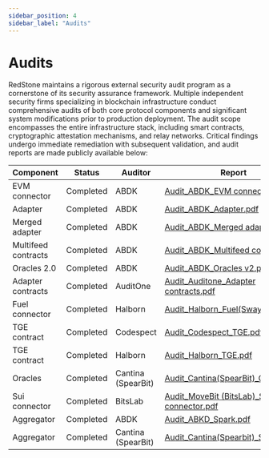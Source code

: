 ```yaml
---
sidebar_position: 4
sidebar_label: "Audits"
---
```


# Audits

RedStone maintains a rigorous external security audit program as a cornerstone of its security assurance framework. Multiple independent security firms specializing in blockchain infrastructure conduct comprehensive audits of both core protocol components and significant system modifications prior to production deployment. The audit scope encompasses the entire infrastructure stack, including smart contracts, cryptographic attestation mechanisms, and relay networks. Critical findings undergo immediate remediation with subsequent validation, and audit reports are made publicly available below:

| Component           | Status    | Auditor            | Report                                                                                                                           |
| ------------------- | --------- | ------------------ | -------------------------------------------------------------------------------------------------------------------------------- |
| EVM connector       | Completed | ABDK               | [Audit_ABDK_EVM connector.pdf](https://drive.google.com/file/d/14g9fGHmPlxnDhvSazSYwWSV7xO5dospA/view?usp=sharing)               |
| Adapter             | Completed | ABDK               | [Audit_ABDK_Adapter.pdf](https://drive.google.com/file/d/16nn8CsDJwTgahWeKmWpvaqafoLuFmm5x/view?usp=sharing)                     |
| Merged adapter      | Completed | ABDK               | [Audit_ABDK_Merged adapter.pdf](https://drive.google.com/file/d/1e4KIgtkwQu757EzP2UHgmdQbks3Av2fu/view?usp=sharing)              |
| Multifeed contracts | Completed | ABDK               | [Audit_ABDK_Multifeed contracts.pdf](https://drive.google.com/file/d/1CUjvWVNRdvc2UBP0_zU3Bci7_zlkD1EI/view?usp=sharing)         |
| Oracles 2.0         | Completed | ABDK               | [Audit_ABDK_Oracles v2.pdf](https://drive.google.com/file/d/1YENnLswwOLmpoLRrBlbtgi__tA09Piil/view?usp=sharing)                  |
| Adapter contracts   | Completed | AuditOne           | [Audit_Auditone_Adapter contracts.pdf](https://drive.google.com/file/d/1XGE7LH82Y6ZjWKaVgwgwvPMGi2k0AWQC/view?usp=sharing)       |
| Fuel connector      | Completed | Halborn            | [Audit_Halborn_Fuel(Sway)\_Sep.pdf](https://drive.google.com/file/d/1J_Jqmeuyn7EzrNXFnIpNmhj3vBFpQLJv/view?usp=sharing)          |
| TGE contract        | Completed | Codespect          | [Audit_Codespect_TGE.pdf](https://drive.google.com/file/d/1qC_5bes62ADm4yc8FEyjAyk6974r4hi_/view?usp=sharing)                    |
| TGE contract        | Completed | Halborn            | [Audit_Halborn_TGE.pdf](https://drive.google.com/file/d/1boJSNdIneyCoVSAZ855Vz_MVcyYk4Sf_/view?usp=sharing)                      |
| Oracles             | Completed | Cantina (SpearBit) | [Audit_Cantina(SpearBit)\_Oracles.pdf](https://drive.google.com/file/d/1f2uaMOPVFuQxEfOUjrbpooh1tm-cD56v/view?usp=sharing)       |
| Sui connector       | Completed | BitsLab            | [Audit_MoveBit (BitsLab)\_Sui connector.pdf](https://drive.google.com/file/d/1XQE2A-F9QM2fNr6xPY5kwApz75mIn1AV/view?usp=sharing) |
| Aggregator          | Completed | ABDK               | [Audit_ABKD_Spark.pdf](https://drive.google.com/file/d/1DQtwxV2B5ymUk0WKcRGZtkCWurrrEkS9/view?usp=sharing)                       |
| Aggregator          | Completed | Cantina (SpearBit) | [Audit_Cantina(Spearbit)\_Spark.pdf](https://drive.google.com/file/d/1urnxIRpUSjpC7V9ibtlFGBWMAinlze5J/view?usp=sharing)         |
